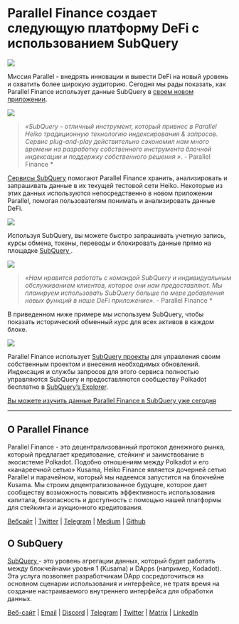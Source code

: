 # Parallel Finance создает следующую платформу DeFi с использованием SubQuery

![](https://cdn-images-1.medium.com/max/1600/1*WcFjuL_ncmHpgzVhaXDUdg.png)

Миссия Parallel - внедрять инновации и вывести DeFi на новый уровень и охватить более широкую аудиторию. Сегодня мы рады показать, как Parallel Finance использует данные SubQuery в [своем новом приложении](https://testnet.parallel.fi/#/overview).

![](https://cdn-images-1.medium.com/max/1600/1*5Ru0mv1hq86BuBhGwsmoqQ.png)

> *«SubQuery - отличный инструмент, который привнес в Parallel Heiko традиционную технологию индексирования & запросов. Сервис plug-and-play действительно сэкономил нам много времени на разработку собственного инструмента блочной индексации и поддержку собственного решения ».* - Parallel Finance *

[Сервисы SubQuery](https://subquery.network/) помогают Parallel Finance хранить, анализировать и запрашивать данные в их текущей тестовой сети Heiko. Некоторые из этих данных используются непосредственно в новом приложении Parallel, помогая пользователям понимать и анализировать данные DeFi.

![](https://miro.medium.com/max/1200/1*Lmk8BvWg2YYTDZggHN82VQ.gif)

Используя SubQuery, вы можете быстро запрашивать учетную запись, курсы обмена, токены, переводы и блокировать данные прямо на площадке [ SubQuery ](https://explorer.subquery.network/subquery/parallel-finance/parallel-finance).

![](https://cdn-images-1.medium.com/max/1600/1*FDRgez-G26x1DkWqCkORMQ.png)

> *«Нам нравится работать с командой SubQuery и индивидуальным обслуживанием клиентов, которое они нам предоставляют. Мы планируем использовать SubQuery больше по мере добавления новых функций в наше DeFi приложение».* - Parallel Finance *

В приведенном ниже примере мы используем SubQuery, чтобы показать исторический обменный курс для всех активов в каждом блоке.

![](https://cdn-images-1.medium.com/max/1600/1*yctQKMNqdOnICNblJk9njw.png)

Parallel Finance использует [SubQuery проекты](https://project.subquery.network/) для управления своим собственным проектом и внесения необходимых обновлений. Индексация и службы запросов для этого сервиса полностью управляются SubQuery и предоставляются сообществу Polkadot бесплатно в [SubQuery’s Explorer](https://explorer.subquery.network/).

[Вы можете изучить данные Parallel Finance в SubQuery уже сегодня](https://explorer.subquery.network/subquery/parallel-finance/parallel-finance)

* * * * *

## О Parallel Finance

Parallel Finance - это децентрализованный протокол денежного рынка, который предлагает кредитование, стейкинг и заимствование в экосистеме Polkadot. Подобно отношениям между Polkadot и его «канареечной сетью» Kusama, Heiko Finance является дочерней сетью Parallel и парачейном, который мы надеемся запустится на блокчейне Kusama. Мы строим децентрализованное будущее, которое дает сообществу возможность повысить эффективность использования капитала, безопасность и доступность с помощью нашей платформы для стейкинга и аукционного кредитования.

[Вебсайт](https://parallel.fi/) | [Twitter](https://twitter.com/ParallelFi) | [Telegram](https://t.me/parallelfi) | [Medium](https://parallelfinance.medium.com/) | [Github](https://github.com/parallel-finance/parallel-dapp/blob/master/parallel.gif)

## О SubQuery

[ SubQuery ](https://subquery.network/) - это уровень агрегации данных, который будет работать между блокчейнами уровня 1 (Kusama) и DApps (например, Kodadot). Эта услуга позволяет разработчикам DApp сосредоточиться на основном сценарии использования и интерфейсе, не тратя время на создание настраиваемого внутреннего интерфейса для обработки данных.

[Веб-сайт](https://subquery.network/) | [Email](mailto:hello@subquery.network) | [Discord](https://discord.com/invite/78zg8aBSMG) | [Telegram](https://t.me/subquerynetwork) | [Twitter](https://twitter.com/subquerynetwork) | [Matrix](https://matrix.to/#/#subquery:matrix.org) | [LinkedIn](https://www.linkedin.com/company/subquery)
